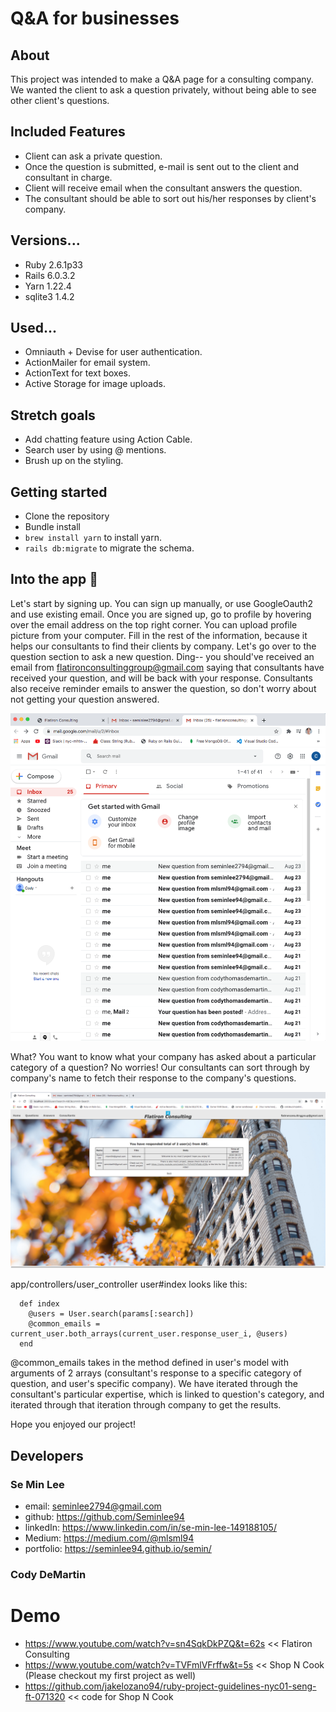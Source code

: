 # Q&A for businesses

## About
This project was intended to make a Q&A page for a consulting company. We wanted the client to ask a question privately, without being able to see other client's questions. 

## Included Features
- Client can ask a private question.
- Once the question is submitted, e-mail is sent out to the client and consultant in charge.
- Client will receive email when the consultant answers the question.
- The consultant should be able to sort out his/her responses by client's company.

## Versions...
- Ruby 2.6.1p33
- Rails 6.0.3.2
- Yarn 1.22.4
- sqlite3 1.4.2

## Used...
- Omniauth + Devise for user authentication.
- ActionMailer for email system.
- ActionText for text boxes.
- Active Storage for image uploads.
  
## Stretch goals
- Add chatting feature using Action Cable.
- Search user by using @ mentions.
- Brush up on the styling.

## Getting started
- Clone the repository
- Bundle install
- ``` brew install yarn ``` to install yarn.
- ``` rails db:migrate ``` to migrate the schema. 

## Into the app 🚀
Let's start by signing up. You can sign up manually, or use GoogleOauth2 and use existing email. Once you are signed up, go to profile by hovering over the email address on the top right corner. You can upload profile picture from your computer. Fill in the rest of the information, because it helps our consultants to find their clients by company. 
Let's go over to the question section to ask a new question. Ding-- you should've received an email from flatironconsultinggroup@gmail.com saying that consultants have received your question, and will be back with your response. Consultants also receive reminder emails to answer the question, so don't worry about not getting your question answered. 

![](app/assets/images/consultant_email.png)

What? You want to know what your company has asked about a particular category of a question? No worries! Our consultants can sort through by company's name to fetch their response to the company's questions. 

![](app/assets/images/consultant_response.png)

app/controllers/user_controller user#index looks like this:
```   
  def index
    @users = User.search(params[:search])
    @common_emails = current_user.both_arrays(current_user.response_user_i, @users)
  end
```
@common_emails takes in the method defined in user's model with arguments of 2 arrays (consultant's response to a specific category of question, and user's specific company). We have iterated through the consultant's particular expertise, which is linked to question's category, and iterated through that iteration through company to get the results.


Hope you enjoyed our project! 

## Developers
### Se Min Lee
- email: seminlee2794@gmail.com
- github: https://github.com/Seminlee94
- linkedIn: https://www.linkedin.com/in/se-min-lee-149188105/
- Medium: https://medium.com/@mlsml94
- portfolio: https://seminlee94.github.io/semin/

### Cody DeMartin

# Demo
- https://www.youtube.com/watch?v=sn4SqkDkPZQ&t=62s << Flatiron Consulting
- https://www.youtube.com/watch?v=TVFmlVFrffw&t=5s << Shop N Cook (Please checkout my first project as well)
- https://github.com/jakelozano94/ruby-project-guidelines-nyc01-seng-ft-071320  << code for Shop N Cook

